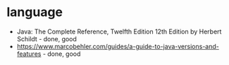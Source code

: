 # language

* Java: The Complete Reference, Twelfth Edition 12th Edition by Herbert Schildt - done, good
* https://www.marcobehler.com/guides/a-guide-to-java-versions-and-features - done, good
